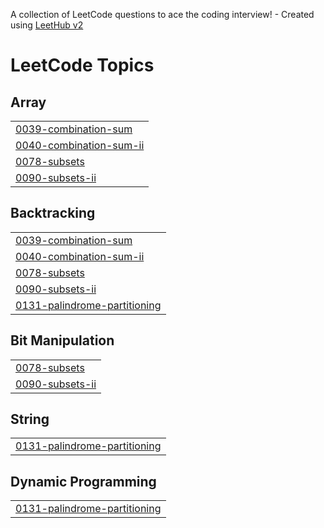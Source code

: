 A collection of LeetCode questions to ace the coding interview! - Created using [LeetHub v2](https://github.com/arunbhardwaj/LeetHub-2.0)
<!---LeetCode Topics Start-->
# LeetCode Topics
## Array
|  |
| ------- |
| [0039-combination-sum](https://github.com/sameer480/Recursion-backtracking/tree/master/0039-combination-sum) |
| [0040-combination-sum-ii](https://github.com/sameer480/Recursion-backtracking/tree/master/0040-combination-sum-ii) |
| [0078-subsets](https://github.com/sameer480/Recursion-backtracking/tree/master/0078-subsets) |
| [0090-subsets-ii](https://github.com/sameer480/Recursion-backtracking/tree/master/0090-subsets-ii) |
## Backtracking
|  |
| ------- |
| [0039-combination-sum](https://github.com/sameer480/Recursion-backtracking/tree/master/0039-combination-sum) |
| [0040-combination-sum-ii](https://github.com/sameer480/Recursion-backtracking/tree/master/0040-combination-sum-ii) |
| [0078-subsets](https://github.com/sameer480/Recursion-backtracking/tree/master/0078-subsets) |
| [0090-subsets-ii](https://github.com/sameer480/Recursion-backtracking/tree/master/0090-subsets-ii) |
| [0131-palindrome-partitioning](https://github.com/sameer480/Recursion-backtracking/tree/master/0131-palindrome-partitioning) |
## Bit Manipulation
|  |
| ------- |
| [0078-subsets](https://github.com/sameer480/Recursion-backtracking/tree/master/0078-subsets) |
| [0090-subsets-ii](https://github.com/sameer480/Recursion-backtracking/tree/master/0090-subsets-ii) |
## String
|  |
| ------- |
| [0131-palindrome-partitioning](https://github.com/sameer480/Recursion-backtracking/tree/master/0131-palindrome-partitioning) |
## Dynamic Programming
|  |
| ------- |
| [0131-palindrome-partitioning](https://github.com/sameer480/Recursion-backtracking/tree/master/0131-palindrome-partitioning) |
<!---LeetCode Topics End-->